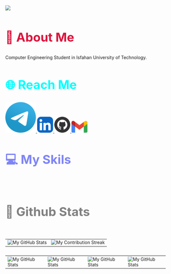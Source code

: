 <div align="left">
  <h1>
  <img src="https://readme-typing-svg.demolab.com??font=Jetbrains+mono&amp;size=40&amp;duration=2000&amp;pause=1000&amp;multiline=false&amp;color=75FA61&amp;background=65000000&amp;left=true&amp;vleft=true&amp;random=false&amp;width=1000&amp;lines=Hi+%F0%9F%91%8B...+I'm+Danial; This+is...; My+GitHub+%F0%9F%91%80">
</h1>
</div>

<div align="left">
  <h2 style="color:#DC143C ;font-size:4vw">🚀 <b>About Me</b></h2>
  <p>Computer Engineering Student in Isfahan University of Technology.</p>
</div>

<div align="left"><h2 class="section-heading" style="color:#00FFFF;font-size:4vw">🌐 Reach Me</h2><a href="https://t.me/danialmd81">
  <img src="icons/Telegram.svg" alt="Telegram">
</a>
<a href="https://www.linkedin.com/in/danial-mobini-dehkordy/">
  <img width="50" src="icons/LinkedIN.svg" alt="Linkedin">
</a>
<a href="https://github.com/danialmd81">
  <img width="50" src="icons/github.svg" alt="GitHub">
</a>
<a href="mailto:danialmobinidh81@gmail.com">
  <img width="50" src="icons/google-gmail.svg" alt="Gmail">
</a></div>

<div align="left">
  <h2 style="color:#7E84F7;font-size:4vw">💻 My Skils </h2>
  <img width="50" src="">
</div>

<div align="left">
  <h2 class="section-heading" style="color:#808080;font-size:4vw"> 📏 Github Stats</h2>
  <br>
  <table align="left" width="100%" height="100%">
  <tbody><tr><td><img style="border: none; " src="https://github-profile-summary-cards.vercel.app/api/cards/profile-details?username=danialmd81&amp;theme=github_dark" alt="My GitHub Stats"></td><td><img style="border: none;" src="https://github-readme-streak-stats.herokuapp.com/?user=danialmd81&amp;theme=merko" alt="My Contribution Streak"></td></tr></tbody>
</table>
  <br>
  <table align="left" width="100%" height="100%">
  <tbody><tr><td><img style="border: none; " src="https://github-profile-summary-cards.vercel.app/api/cards/stats?username=danialmd81&amp;theme=github_dark" alt="My GitHub Stats"></td><td><img style="border: none; " src="https://github-profile-summary-cards.vercel.app/api/cards/productive-time?username=danialmd81&amp;theme=github_dark&amp;utcOffset=10" alt="My GitHub Stats"></td><td><img style="border: none; " src="https://github-profile-summary-cards.vercel.app/api/cards/repos-per-language?username=danialmd81&amp;theme=github_dark" alt="My GitHub Stats"></td><td><img style="border: none; " src="https://github-profile-summary-cards.vercel.app/api/cards/most-commit-language?username=danialmd81&amp;theme=github_dark" alt="My GitHub Stats"></td></tr></tbody>
</table>
</div>
